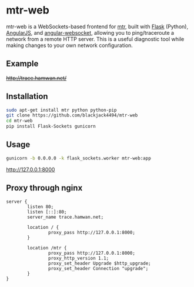 # mtr-web

mtr-web is a WebSockets-based frontend for [mtr](http://www.bitwizard.nl/mtr/),
built with [Flask](http://flask.pocoo.org/) (Python),
[AngularJS](https://angularjs.org/),
and [angular-websocket](https://github.com/gdi2290/angular-websocket),
allowing you to ping/traceroute a network from a remote HTTP server. This is a
useful diagnostic tool while making changes to your own network configuration.

## Example

~~http://trace.hamwan.net/~~

## Installation

```sh
sudo apt-get install mtr python python-pip
git clone https://github.com/blackjack4494/mtr-web
cd mtr-web
pip install Flask-Sockets gunicorn
```

## Usage

```sh
gunicorn -b 0.0.0.0 -k flask_sockets.worker mtr-web:app
```

http://127.0.0.1:8000

## Proxy through nginx

```nginx
server {
        listen 80;
        listen [::]:80;
        server_name trace.hamwan.net;

        location / {
                proxy_pass http://127.0.0.1:8000;
        }

        location /mtr {
                proxy_pass http://127.0.0.1:8000;
                proxy_http_version 1.1;
                proxy_set_header Upgrade $http_upgrade;
                proxy_set_header Connection "upgrade";
        }
}
```
